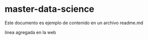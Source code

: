 # master-data-science

Este documento es ejemplo de contenido en un archivo readme.md

linea agregada en la web
